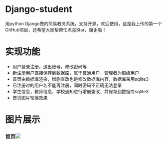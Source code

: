 # Django-student
用python Django做的简易教务系统，支持开源，欢迎使用，这是我上传的第一个GitHub项目，还希望大家帮帮忙点亮Star，谢谢啦！

# 实现功能
 - 用户登录注册，退出账号，修改密码等
 - 新注册用户直接保存到数据库，属于普通用户，管理者为超级用户
 - 首页由数据库渲染，增删查改也是修改数据库内容，数据库采用sqlite3
 - 已注册过的用户名不能再注册，同时密码不正确无法登录
 - 学生信息，教师信息，学校通知进行增删查改，并保存到数据库sqlite3
 - 首页图片轮播效果

# 图片展示

### 首页![](https://img-blog.csdnimg.cn/20200628113210464.gif)
